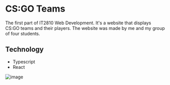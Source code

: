 # CS:GO Teams
The first part of IT2810 Web Development. It's a website that displays CS:GO teams and their players. The website was made by me and my group of four students.

## Technology
- Typescript
- React

![image](https://github.com/OleAndreasER/CSGO-Teams/assets/89947900/216fe7d4-435e-4fcf-8d48-b040b421b256)
